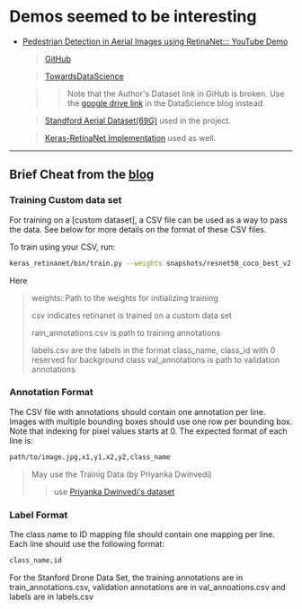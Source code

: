 # Demos seemed to be interesting

- [Pedestrian Detection in Aerial Images using RetinaNet::: YouTube Demo](https://www.youtube.com/watch?v=KXBknhy_kjw)

  > [GitHub](https://github.com/priya-dwivedi/aerial_pedestrian_detection)

  > [TowardsDataScience](https://towardsdatascience.com/pedestrian-detection-in-aerial-images-using-retinanet-9053e8a72c6)

  > > Note that the Author's Dataset link in GiHub is broken. Use the [google drive link](https://drive.google.com/drive/u/0/folders/1QpE_iRDq1hUzYNBXSBSnmfe6SgTYE3J4) in the DataScience blog instead.

  > [Standford Aerial Dataset(69G)](http://vatic2.stanford.edu/stanford_campus_dataset.zip) used in the project.

  > [Keras-RetinaNet Implementation](https://github.com/fizyr/keras-retinanet) used as well.

---

## Brief Cheat from the [blog](https://towardsdatascience.com/pedestrian-detection-in-aerial-images-using-retinanet-9053e8a72c6)

### Training Custom data set

For training on a [custom dataset], a CSV file can be used as a way to pass the data. See below for more details on the format of these CSV files.

To train using your CSV, run:

```bash
keras_retinanet/bin/train.py --weights snapshots/resnet50_coco_best_v2.1.0.h5 csv train_annotations.csv labels.csv --val-annotations val_annotations.csv
```

Here

> weights: Path to the weights for initializing training
>
> csv indicates retinanet is trained on a custom data set
>
> rain_annotations.csv is path to training annotations
>
> labels.csv are the labels in the format class_name, class_id with 0 reserved for background class
> val_annotations is path to validation annotations

### Annotation Format

The CSV file with annotations should contain one annotation per line. Images with multiple bounding boxes should use one row per bounding box. Note that indexing for pixel values starts at 0. The expected format of each line is:

```bash
path/to/image.jpg,x1,y1,x2,y2,class_name
```

> May use the Trainig Data (by Priyanka Dwinvedi)
>
> > use [Priyanka Dwinvedi's dataset](https://drive.google.com/drive/u/0/folders/1bLt6KK_9zKogJdvW-lKh9BnBKgFfvPp9)

### Label Format

The class name to ID mapping file should contain one mapping per line. Each line should use the following format:

```bash
class_name,id
```

For the Stanford Drone Data Set, the training annotations are in train_annotations.csv, validation annotations are in val_annoations.csv and labels are in labels.csv
